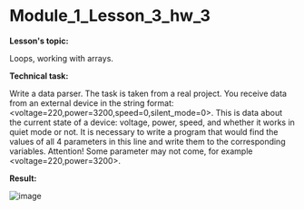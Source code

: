# Module_1_Lesson_3_hw_3
**Lesson's topic:**

Loops, working with arrays.

**Technical task:**

Write a data parser. The task is taken from a real project.
You receive data from an external device in the string format:
<voltage=220,power=3200,speed=0,silent_mode=0>. This is data about the current state of a device: voltage, power, speed, and whether it works in quiet mode or not.
It is necessary to write a program that would find the values of all 4 parameters in this line and write them to the corresponding variables. Attention! Some parameter may not come, for example <voltage=220,power=3200>.

**Result:**

![image](https://github.com/vdcast/Module_1_Lesson_3_hw_3/assets/108469609/ffabeaa1-eb7a-4320-ad46-e0f54a690623)
